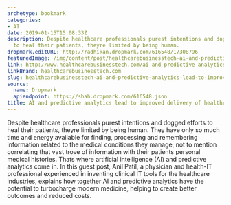 ```yaml
---
archetype: bookmark
categories:
- AI
date: 2019-01-15T15:08:33Z
description: Despite healthcare professionals purest intentions and dogged efforts
  to heal their patients, theyre limited by being human.
dropmark.editURL: http://radhikan.dropmark.com/616548/17308796
featuredImage: /img/content/post/healthcarebusinesstech-ai-and-predictive-analytics-lead-to-improved-delivery-of-healthcare-services.JPG
link: http://www.healthcarebusinesstech.com/ai-and-predictive-analytics-lead-to-improved-delivery-of-healthcare-services/
linkBrand: healthcarebusinesstech.com
slug: healthcarebusinesstech-ai-and-predictive-analytics-lead-to-improved-delivery-of-healthcare-services
source:
  name: Dropmark
  apiendpoint: https://shah.dropmark.com/616548.json
title: AI and predictive analytics lead to improved delivery of healthcare services
---
```

Despite healthcare professionals purest intentions and dogged efforts to heal their patients, theyre limited by being human. They have only so much time and energy available for finding, processing and remembering information related to the medical conditions they manage, not to mention correlating that vast trove of information with their patients personal medical histories. Thats where artificial intelligence (AI) and predictive analytics come in. In this guest post, Anil Patil, a physician and health-IT professional experienced in inventing clinical IT tools for the healthcare industries, explains how together AI and predictive analytics have the potential to turbocharge modern medicine, helping to create better outcomes and reduced costs.

